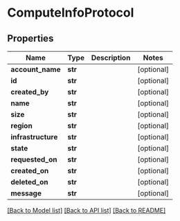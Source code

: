 # ComputeInfoProtocol

## Properties
Name | Type | Description | Notes
------------ | ------------- | ------------- | -------------
**account_name** | **str** |  | [optional] 
**id** | **str** |  | [optional] 
**created_by** | **str** |  | [optional] 
**name** | **str** |  | [optional] 
**size** | **str** |  | [optional] 
**region** | **str** |  | [optional] 
**infrastructure** | **str** |  | [optional] 
**state** | **str** |  | [optional] 
**requested_on** | **str** |  | [optional] 
**created_on** | **str** |  | [optional] 
**deleted_on** | **str** |  | [optional] 
**message** | **str** |  | [optional] 

[[Back to Model list]](../README.md#documentation-for-models) [[Back to API list]](../README.md#documentation-for-api-endpoints) [[Back to README]](../README.md)


